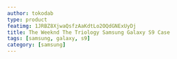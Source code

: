 ```yaml
---
author: tokodab
type: product
featimg: 1JRBZ8XjwaQsfzAaKdtLo2OQdGNExUyDj
title: The Weeknd The Triology Samsung Galaxy S9 Case
tags: [samsung, galaxy, s9]
category: [samsung]
---
```

